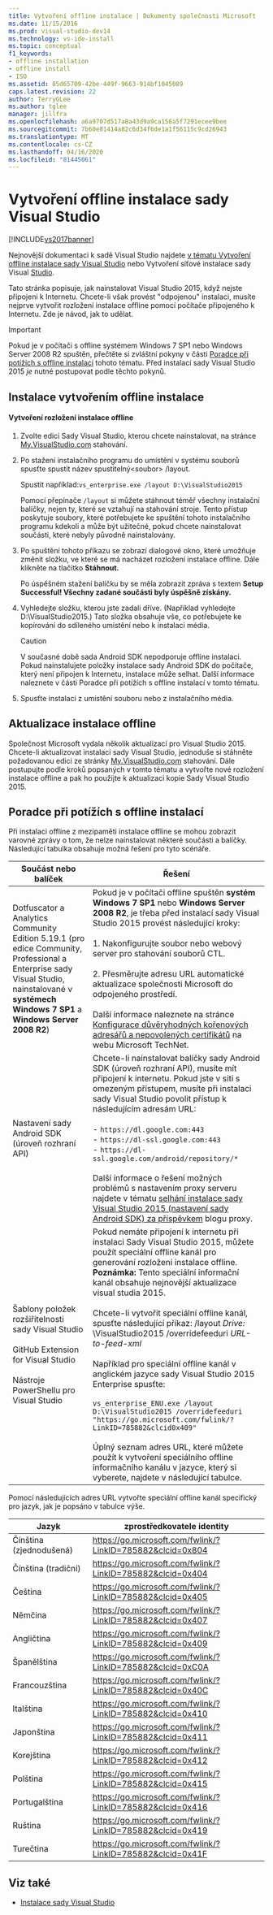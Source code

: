 ```yaml
---
title: Vytvoření offline instalace | Dokumenty společnosti Microsoft
ms.date: 11/15/2016
ms.prod: visual-studio-dev14
ms.technology: vs-ide-install
ms.topic: conceptual
f1_keywords:
- offline installation
- offline install
- ISO
ms.assetid: 85d65709-42be-449f-9663-914bf1045089
caps.latest.revision: 22
author: TerryGLee
ms.author: tglee
manager: jillfra
ms.openlocfilehash: a6a9707d517a8a43d9a9ca156a5f7291ecee9bee
ms.sourcegitcommit: 7b60e81414a82c6d34f6de1a1f56115c9cd26943
ms.translationtype: MT
ms.contentlocale: cs-CZ
ms.lasthandoff: 04/16/2020
ms.locfileid: "81445061"
---
```

# <a name="create-an-offline-installation-of-visual-studio"></a>Vytvoření offline instalace sady Visual Studio
[!INCLUDE[vs2017banner](../includes/vs2017banner.md)]

Nejnovější dokumentaci k sadě Visual Studio najdete [v tématu Vytvoření offline instalace sady Visual Studio](/visualstudio/install/create-an-offline-installation-of-visual-studio) nebo Vytvoření síťové instalace sady Visual [Studio](/visualstudio/install/create-a-network-installation-of-visual-studio).

Tato stránka popisuje, jak nainstalovat Visual Studio 2015, když nejste připojeni k Internetu. Chcete-li však provést "odpojenou" instalaci, musíte nejprve vytvořit rozložení instalace offline pomocí počítače připojeného k Internetu. Zde je návod, jak to udělat.

> [!IMPORTANT]
> Pokud je v počítači s offline systémem Windows 7 SP1 nebo Windows Server 2008 R2 spuštěn, přečtěte si zvláštní pokyny v části [Poradce při potížích s offline instalací](#BKMK_tshoot) tohoto tématu.  Před instalací sady Visual Studio 2015 *je* nutné postupovat podle těchto pokynů.

## <a name="installing-by-creating-an-offline-installation"></a><a name="BKMK_Offline"></a>Instalace vytvořením offline instalace

#### <a name="to-create-an-offline-installation-layout"></a>Vytvoření rozložení instalace offline

1. Zvolte edici Sady Visual Studio, kterou chcete nainstalovat, na stránce [My.VisualStudio.com](https://my.visualstudio.com/downloads?q=visual%20studio%20Enterprise%202015) stahování.

2. Po stažení instalačního programu do umístění v systému souborů spusťte spustit název spustitelný\<soubor> /layout.

     Spustit například:`vs_enterprise.exe /layout D:\VisualStudio2015`

     Pomocí přepínače `/layout` si můžete stáhnout téměř všechny instalační balíčky, nejen ty, které se vztahují na stahování stroje. Tento přístup poskytuje soubory, které potřebujete ke spuštění tohoto instalačního programu kdekoli a může být užitečné, pokud chcete nainstalovat součásti, které nebyly původně nainstalovány.

3. Po spuštění tohoto příkazu se zobrazí dialogové okno, které umožňuje změnit složku, ve které se má nacházet rozložení instalace offline.   Dále klikněte na tlačítko **Stáhnout.**

     Po úspěšném stažení balíčku by se měla zobrazit zpráva s textem **Setup Successful! Všechny zadané součásti byly úspěšně získány.**

4. Vyhledejte složku, kterou jste zadali dříve. (Například vyhledejte D:\VisualStudio2015.) Tato složka obsahuje vše, co potřebujete ke kopírování do sdíleného umístění nebo k instalaci média.

    > [!CAUTION]
    > V současné době sada Android SDK nepodporuje offline instalaci. Pokud nainstalujete položky instalace sady Android SDK do počítače, který není připojen k Internetu, instalace může selhat. Další informace naleznete v části Poradce při potížích s offline instalací v tomto tématu.

5. Spusťte instalaci z umístění souboru nebo z instalačního média.

## <a name="updating-an-offline-installation"></a>Aktualizace instalace offline
 Společnost Microsoft vydala několik aktualizací pro Visual Studio 2015. Chcete-li aktualizovat instalaci sady Visual Studio, jednoduše si stáhněte požadovanou edici ze stránky [My.VisualStudio.com](https://my.visualstudio.com/downloads?q=visual%20studio%20Enterprise%202015) stahování. Dále postupujte podle kroků popsaných v tomto tématu a vytvořte nové rozložení instalace offline a pak ho použijte k aktualizaci kopie Sady Visual Studio 2015.

## <a name="troubleshooting-an-offline-installation"></a><a name="BKMK_tshoot"></a>Poradce při potížích s offline instalací
 Při instalaci offline z mezipaměti instalace offline se mohou zobrazit varovné zprávy o tom, že nelze nainstalovat některé součásti a balíčky. Následující tabulka obsahuje možná řešení pro tyto scénáře.

| Součást nebo balíček | Řešení |
|-|-|
| Dotfuscator a Analytics Community Edition 5.19.1 (pro edice Community, Professional a Enterprise sady Visual Studio, nainstalované v **systémech Windows 7 SP1** a **Windows Server 2008 R2**) | Pokud je v počítači offline spuštěn **systém Windows 7 SP1** nebo **Windows Server 2008 R2**, je třeba před instalací sady Visual Studio 2015 provést následující kroky:<br /><br /> 1. Nakonfigurujte soubor nebo webový server pro stahování souborů CTL.<br /><br /> 2. Přesměrujte adresu URL automatické aktualizace společnosti Microsoft do odpojeného prostředí.<br /><br /> Další informace naleznete na stránce [Konfigurace důvěryhodných kořenových adresářů a nepovolených certifikátů](https://technet.microsoft.com/library/dn265983.aspx) na webu Microsoft TechNet. |
| Nastavení sady Android SDK (úroveň rozhraní API) | Chcete-li nainstalovat balíčky sady Android SDK (úroveň rozhraní API), musíte mít připojení k internetu. Pokud jste v síti s omezeným přístupem, musíte při instalaci sady Visual Studio povolit přístup k následujícím adresám URL:<br /><br /> -   `https://dl.google.com:443`<br />-   `https://dl-ssl.google.com:443`<br />-   `https://dl-ssl.google.com/android/repository/*`<br /> <br />Další informace o řešení možných problémů s nastavením proxy serveru najdete v tématu [selhání instalace sady Visual Studio 2015 (nastavení sady Android SDK) za příspěvkem](https://blogs.msdn.microsoft.com/peterhauge/2016/09/22/visual-studio-2015-install-failures-android-sdk-setup-behind-a-proxy/) blogu proxy. |
| Šablony položek rozšiřitelnosti sady Visual Studio<br /><br /> GitHub Extension for Visual Studio<br /><br /> Nástroje PowerShellu pro Visual Studio | Pokud nemáte připojení k internetu při instalaci Sady Visual Studio 2015, můžete použít speciální offline kanál pro generování rozložení instalace offline. **Poznámka:**  Tento speciální informační kanál obsahuje nejnovější aktualizace visual studia 2015. <br /><br /> Chcete-li vytvořit speciální offline kanál, spusťte následující příkaz: /layout *Drive:* \VisualStudio2015 /overridefeeduri *URL-to-feed-xml*<br /><br /> Například pro speciální offline kanál v anglickém jazyce sady Visual Studio 2015 Enterprise spusťte:<br /><br /> `vs_enterprise_ENU.exe /layout D:\VisualStudio2015 /overridefeeduri "https://go.microsoft.com/fwlink/?LinkID=785882&clcid0x409"`<br /><br /> Úplný seznam adres URL, které můžete použít k vytvoření speciálního offline informačního kanálu v jazyce, který si vyberete, najdete v následující tabulce. |

 Pomocí následujících adres URL vytvořte speciální offline kanál specifický pro jazyk, jak je popsáno v tabulce výše.

|       Jazyk        |                            zprostředkovatele identity                            |
|-----------------------|-----------------------------------------------------------|
| Čínština (zjednodušená)  | https://go.microsoft.com/fwlink/?LinkID=785882&clcid=0x804 |
| Čínština (tradiční) | https://go.microsoft.com/fwlink/?LinkID=785882&clcid=0x404 |
|         Čeština         | https://go.microsoft.com/fwlink/?LinkID=785882&clcid=0x405 |
|        Němčina         | https://go.microsoft.com/fwlink/?LinkID=785882&clcid=0x407 |
|        Angličtina        | https://go.microsoft.com/fwlink/?LinkID=785882&clcid=0x409 |
|        Španělština        | https://go.microsoft.com/fwlink/?LinkID=785882&clcid=0xC0A |
|        Francouzština         | https://go.microsoft.com/fwlink/?LinkID=785882&clcid=0x40C |
|        Italština        | https://go.microsoft.com/fwlink/?LinkID=785882&clcid=0x410 |
|       Japonština        | https://go.microsoft.com/fwlink/?LinkID=785882&clcid=0x411 |
|        Korejština         | https://go.microsoft.com/fwlink/?LinkID=785882&clcid=0x412 |
|        Polština         | https://go.microsoft.com/fwlink/?LinkID=785882&clcid=0x415 |
|      Portugalština       | https://go.microsoft.com/fwlink/?LinkID=785882&clcid=0x416 |
|        Ruština        | https://go.microsoft.com/fwlink/?LinkID=785882&clcid=0x419 |
|        Turečtina        | https://go.microsoft.com/fwlink/?LinkID=785882&clcid=0x41F |

## <a name="see-also"></a>Viz také

- [Instalace sady Visual Studio](install-visual-studio-2015.md)